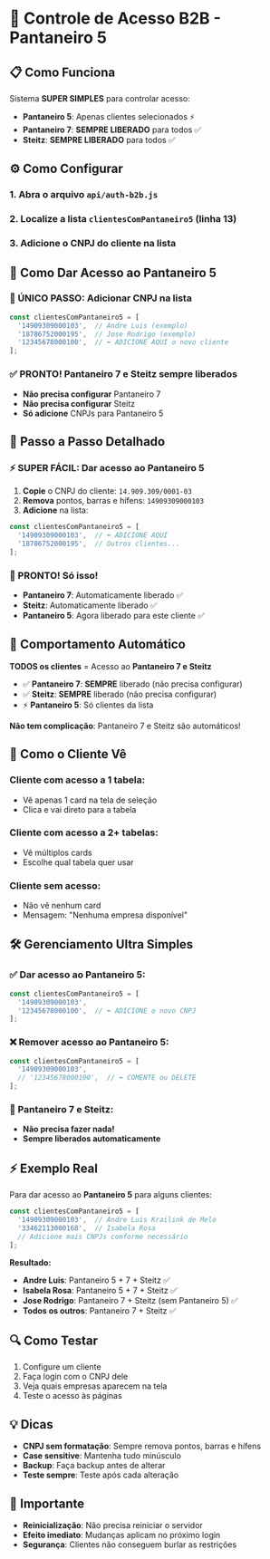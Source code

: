 # 🔐 Controle de Acesso B2B - Pantaneiro 5

## 📋 Como Funciona

Sistema **SUPER SIMPLES** para controlar acesso:
- **Pantaneiro 5**: Apenas clientes selecionados ⚡
- **Pantaneiro 7**: **SEMPRE LIBERADO** para todos ✅
- **Steitz**: **SEMPRE LIBERADO** para todos ✅

## ⚙️ Como Configurar

### 1. Abra o arquivo `api/auth-b2b.js`

### 2. Localize a lista `clientesComPantaneiro5` (linha 13)

### 3. Adicione o CNPJ do cliente na lista

## 📝 Como Dar Acesso ao Pantaneiro 5

### **🎯 ÚNICO PASSO: Adicionar CNPJ na lista**
```javascript
const clientesComPantaneiro5 = [
  '14909309000103',  // Andre Luis (exemplo)
  '18786752000195',  // Jose Rodrigo (exemplo)
  '12345678000100',  // ⬅️ ADICIONE AQUI o novo cliente
];
```

### **✅ PRONTO! Pantaneiro 7 e Steitz sempre liberados**
- **Não precisa configurar** Pantaneiro 7
- **Não precisa configurar** Steitz  
- **Só adicione** CNPJs para Pantaneiro 5

## 🎯 Passo a Passo Detalhado

### **⚡ SUPER FÁCIL: Dar acesso ao Pantaneiro 5**

1. **Copie** o CNPJ do cliente: `14.909.309/0001-03`
2. **Remova** pontos, barras e hífens: `14909309000103`  
3. **Adicione** na lista:

```javascript
const clientesComPantaneiro5 = [
  '14909309000103',  // ⬅️ ADICIONE AQUI
  '18786752000195',  // Outros clientes...
];
```

### **🎉 PRONTO! Só isso!**
- **Pantaneiro 7**: Automaticamente liberado ✅
- **Steitz**: Automaticamente liberado ✅
- **Pantaneiro 5**: Agora liberado para este cliente ✅

## 🔄 Comportamento Automático

**TODOS os clientes** = Acesso ao **Pantaneiro 7 e Steitz**

- ✅ **Pantaneiro 7**: **SEMPRE** liberado (não precisa configurar)
- ✅ **Steitz**: **SEMPRE** liberado (não precisa configurar)
- ⚡ **Pantaneiro 5**: Só clientes da lista

**Não tem complicação**: Pantaneiro 7 e Steitz são automáticos!

## 📱 Como o Cliente Vê

### **Cliente com acesso a 1 tabela:**
- Vê apenas 1 card na tela de seleção
- Clica e vai direto para a tabela

### **Cliente com acesso a 2+ tabelas:**
- Vê múltiplos cards
- Escolhe qual tabela quer usar

### **Cliente sem acesso:**
- Não vê nenhum card
- Mensagem: "Nenhuma empresa disponível"

## 🛠️ Gerenciamento Ultra Simples

### **✅ Dar acesso ao Pantaneiro 5:**
```javascript
const clientesComPantaneiro5 = [
  '14909309000103',
  '12345678000100',  // ⬅️ ADICIONE o novo CNPJ
];
```

### **❌ Remover acesso ao Pantaneiro 5:**
```javascript
const clientesComPantaneiro5 = [
  '14909309000103',
  // '12345678000100',  // ⬅️ COMENTE ou DELETE
];
```

### **🔄 Pantaneiro 7 e Steitz:**
- **Não precisa fazer nada!**
- **Sempre liberados automaticamente**

## ⚡ Exemplo Real

Para dar acesso ao **Pantaneiro 5** para alguns clientes:

```javascript
const clientesComPantaneiro5 = [
  '14909309000103',  // Andre Luis Krailink de Melo
  '33462113000168',  // Isabela Rosa
  // Adicione mais CNPJs conforme necessário
];
```

**Resultado:**
- **Andre Luis**: Pantaneiro 5 + 7 + Steitz ✅
- **Isabela Rosa**: Pantaneiro 5 + 7 + Steitz ✅
- **Jose Rodrigo**: Pantaneiro 7 + Steitz (sem Pantaneiro 5) ✅
- **Todos os outros**: Pantaneiro 7 + Steitz ✅

## 🔍 Como Testar

1. Configure um cliente
2. Faça login com o CNPJ dele
3. Veja quais empresas aparecem na tela
4. Teste o acesso às páginas

## 💡 Dicas

- **CNPJ sem formatação**: Sempre remova pontos, barras e hífens
- **Case sensitive**: Mantenha tudo minúsculo
- **Backup**: Faça backup antes de alterar
- **Teste sempre**: Teste após cada alteração

## 🚨 Importante

- **Reinicialização**: Não precisa reiniciar o servidor
- **Efeito imediato**: Mudanças aplicam no próximo login
- **Segurança**: Clientes não conseguem burlar as restrições
